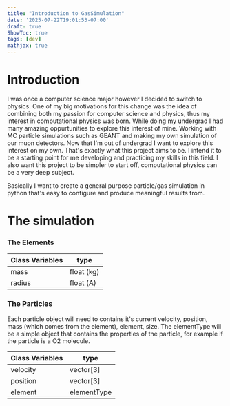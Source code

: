 ```yaml
---
title: "Introduction to GasSimulation"
date: '2025-07-22T19:01:53-07:00'
draft: true 
ShowToc: true
tags: [dev]
mathjax: true
---
```


# Introduction

I was once a computer science major however I decided to switch to physics. One of my big motivations for this change was the idea of combining both my passion for computer science and physics, thus my interest in computational physics was born. While doing my undergrad I had many amazing oppurtunities to explore this interest of mine. Working with MC particle simulations such as GEANT and making my own simulation of our muon detectors. Now that I'm out of undergrad I want to explore this interest on my own. That's exactly what this project aims to be. I intend it to be a starting point for me developing and practicing my skills in this field. I also want this project to be simpler to start off, computational physics can be a very deep subject. 

Basically I want to create a general purpose particle/gas simulation in python that's easy to configure and produce meaningful results from. 

# The simulation

### The Elements

| Class Variables | type |
| --------------- | ---- |
| mass        | float (kg)|
| radius        | float (A)|

### The Particles

Each particle object will need to contains it's current velocity, position, mass (which comes from the element), element, size. The elementType will be a simple object that contains the properties of the particle, for example if the particle is a O2 molecule. 

| Class Variables | type |
| --------------- | ---- |
| velocity        | vector[3] |
| position        | vector[3] |
| element         | elementType |

